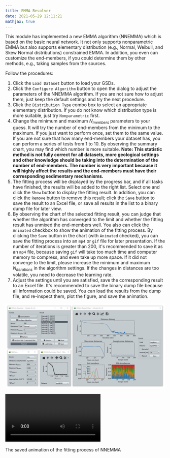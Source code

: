 ```yaml
---
title: EMMA Resolver
date: 2021-05-29 12:11:21
mathjax: true
---
```


This module has implemented a new EMMA algorithm (NNEMMA) which is based on the basic neural network. It not only supports nonparametric EMMA but also supports elementary distribution (e.g., Normal, Weibull, and Skew Normal distributions) constrained EMMA. In addition, you even can customize the end-members, if you could determine them by other methods, e.g., taking samples from the sources.

Follow the procedures:

1. Click the `Load Dataset` button to load your GSDs.
2. Click the `Configure Algorithm` button to open the dialog to adjust the parameters of the NNEMMA algorithm. If you are not sure how to adjust them, just keep the default settings and try the next procedure.
3. Click the `Distribution Type` combo box to select an appropriate elementary distribution. If you do not know which distribution type is more suitable, just try `Nonparametric` first.
4. Change the minimum and maximum $N_{members}$ parameters to your guess. It will try the number of end-members from the minimum to the maximum. If you just want to perform once, set them to the same value. If you are not sure that how many end-members your dataset has, you can perform a series of tests from 1 to 10. By observing the summary chart, you may find which number is more suitable. **Note: This statistic method is not fully correct for all datasets, more geological settings and other knowledge should be taking into the determination of the number of end-members. The number is very important because it will highly affect the results and the end-members must have their corresponding sedimentary mechanisms.**
5. The fitting process will be displayed by the progress bar, and if all tasks have finished, the results will be added to the right list. Select one and click the `Show` button to display the fitting result. In addition, you can click the `Remove` button to remove this result; click the `Save` button to save the result to an Excel file, or save all results in the list to a binary dump file for later view.
6. By observing the chart of the selected fitting result, you can judge that whether the algorithm has converged to the limit and whether the fitting result has unmixed the end-members well. You also can click the `Animated` checkbox to show the animation of the fitting process. By clicking the `Save` button in the chart (with `Animated` checked), you can save the fitting process into an `mp4` or `gif` file for later presentation. If the number of iterations is greater than 200, it's recommended to save it as an `mp4` file, because saving `gif` will take too much time and computer memory to compress, and even take up more space. If it did not converge to the limit, please increase the minimum and maximum $N_{iterations}$ in the algorithm settings. If the changes in distances are too volatile, you need to decrease the learning rate.
7. Adjust the settings until you are satisfied, save the corresponding result to an Excel file. It's recommended to save the binary dump file because all information could be saved. You can load the results from the dump file, and re-inspect them, plot the figure, and save the animation.

![The screenshot of EMMA Resolver's interface](/images/emma.png)

<video controls preload loop>
  <source src="/videos/emma.mp4" type="video/mp4">
  The saved animation of the fitting process of NNEMMA.
</video>
<p class="image-caption">The saved animation of the fitting process of NNEMMA</p>
